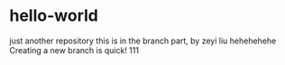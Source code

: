 # hello-world
just another repository
this is in the branch part, by zeyi liu
hehehehehe
Creating a new branch is quick!
111

